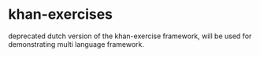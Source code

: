 khan-exercises
==============

deprecated dutch version of the khan-exercise framework, will be used for demonstrating multi language framework.